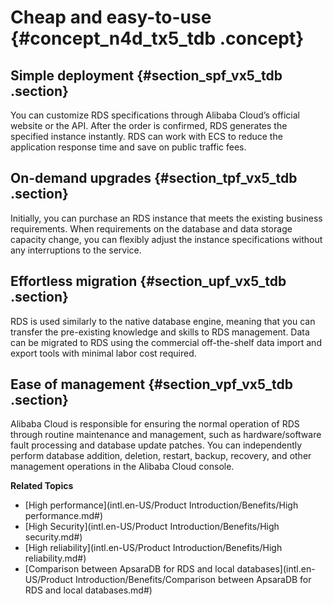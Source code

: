 # Cheap and easy-to-use {#concept_n4d_tx5_tdb .concept}

## Simple deployment {#section_spf_vx5_tdb .section}

You can customize RDS specifications through Alibaba Cloud’s official website or the API. After the order is confirmed, RDS generates the specified instance instantly. RDS can work with ECS to reduce the application response time and save on public traffic fees.

## On-demand upgrades {#section_tpf_vx5_tdb .section}

Initially, you can purchase an RDS instance that meets the existing business requirements. When requirements on the database and data storage capacity change, you can flexibly adjust the instance specifications without any interruptions to the service.

## Effortless migration {#section_upf_vx5_tdb .section}

RDS is used similarly to the native database engine, meaning that you can transfer the pre-existing knowledge and skills to RDS management. Data can be migrated to RDS using the commercial off-the-shelf data import and export tools with minimal labor cost required.

## Ease of management {#section_vpf_vx5_tdb .section}

Alibaba Cloud is responsible for ensuring the normal operation of RDS through routine maintenance and management, such as hardware/software fault processing and database update patches. You can independently perform database addition, deletion, restart, backup, recovery, and other management operations in the Alibaba Cloud console.

**Related Topics**

-   [High performance](intl.en-US/Product Introduction/Benefits/High performance.md#)
-   [High Security](intl.en-US/Product Introduction/Benefits/High security.md#)
-   [High reliability](intl.en-US/Product Introduction/Benefits/High reliability.md#)
-   [Comparison between ApsaraDB for RDS and local databases](intl.en-US/Product Introduction/Benefits/Comparison between ApsaraDB for RDS and local databases.md#)

